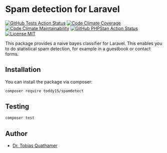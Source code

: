 # Spam detection for Laravel

[![GitHub Tests Action Status](https://img.shields.io/github/actions/workflow/status/toddy15/spamdetect/test.yml?branch=main&label=tests)](https://github.com/toddy15/spamdetect/actions?query=workflow%3Atest+branch%3Amain)
[![Code Climate Coverage](https://img.shields.io/codeclimate/coverage-letter/toddy15/spamdetect)](https://codeclimate.com/github/toddy15/spamdetect)
[![Code Climate Maintainability](https://img.shields.io/codeclimate/maintainability/toddy15/spamdetect)](https://codeclimate.com/github/toddy15/spamdetect)
[![GitHub PHPStan Action Status](https://img.shields.io/github/actions/workflow/status/toddy15/spamdetect/phpstan.yml?branch=main&label=PHPStan%20level%209)](https://github.com/toddy15/spamdetect/actions?query=workflow%3Aphpstan+branch%3Amain)
[![License MIT](https://img.shields.io/github/license/toddy15/spamdetect?color=brightgreen)](https://github.com/toddy15/spamdetect/LICENSE.md)

This package provides a naive bayes classifier for Laravel.
This enables you to do statistical spam detection,
for example in a guestbook or contact forms.

## Installation

You can install the package via composer:

```bash
composer require toddy15/spamdetect
```

## Testing

```bash
composer test
```

## Author

- [Dr. Tobias Quathamer](https://github.com/toddy15)
